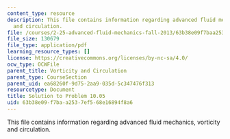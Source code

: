 ```yaml
---
content_type: resource
description: This file contains information regarding advanced fluid mechanics, vorticity
  and circulation.
file: /courses/2-25-advanced-fluid-mechanics-fall-2013/63b38e09f7baa2537ef568e16894f8a6_MIT2_25F13_Solution10.05.pdf
file_size: 130679
file_type: application/pdf
learning_resource_types: []
license: https://creativecommons.org/licenses/by-nc-sa/4.0/
ocw_type: OCWFile
parent_title: Vorticity and Circulation
parent_type: CourseSection
parent_uid: ea68260f-9d75-2aa9-035d-5c347476f313
resourcetype: Document
title: Solution to Problem 10.05
uid: 63b38e09-f7ba-a253-7ef5-68e16894f8a6
---
```

This file contains information regarding advanced fluid mechanics, vorticity and circulation.